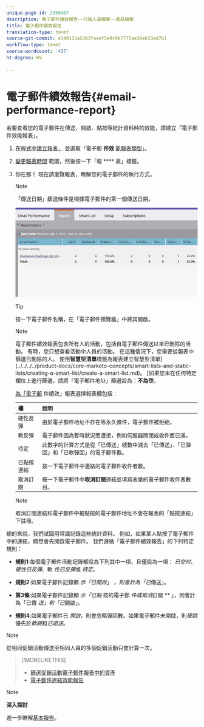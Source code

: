 ```yaml
---
unique-page-id: 2359467
description: 電子郵件績效報告——行銷人員檔案——產品檔案
title: 電子郵件績效報告
translation-type: tm+mt
source-git-commit: e149133a5383faaef5e9c9b7775ae36e633ed7b1
workflow-type: tm+mt
source-wordcount: '437'
ht-degree: 0%

---
```



# 電子郵件績效報告{#email-performance-report}

若要查看您的電子郵件在傳送、開啟、點按等統計資料時的效能，請建立「電子郵件效能報表」。

1. [在程式中建立報表，](../../../../product-docs/reporting/basic-reporting/creating-reports/create-a-report-in-a-program.md) 並選取「電子郵 **件效** [能報表類型」](../../../../product-docs/reporting/basic-reporting/report-types/report-type-overview.md)。
1. [變更報表時間](../../../../product-docs/reporting/basic-reporting/editing-reports/change-a-report-time-frame.md) 範圍，然後按一下「報 **** 表」標籤。
1. 你在那！ 現在請瀏覽報表，瞭解您的電子郵件的執行方式。

   >[!NOTE]
   >
   >「傳送日期」篩選條件是根據電子郵件的第一個傳送日期。

   ![](assets/email-performance-report.png)

   >[!TIP]
   >
   >按一下電子郵件名稱，在「電子郵件預覽器」中將其開啟。

   >[!NOTE]
   >
   >
   >電子郵件績效報表包含所有人的活動，包括自電子郵件傳送以來已刪除的活動。 有時，您只想查看活動中人員的活動。 在這種情況下，您需要從報表中篩選已刪除的人。 使用&#x200B;**智慧型清單**&#x200B;標籤為報表建立智慧型清單](../../../../product-docs/core-marketo-concepts/smart-lists-and-static-lists/creating-a-smart-list/create-a-smart-list.md)。 [如果您未在任何特定欄位上進行篩選，請將「電子郵件地址」篩選設為：**不為空**。

   [為「電子郵](../../../../product-docs/reporting/basic-reporting/editing-reports/select-report-columns.md) 件績效」報表選擇報表欄包括：

   | 欄 | 說明 |
   |---|---|
   | 硬性反彈 | 由於電子郵件地址不存在等永久條件，電子郵件被拒絕。 |
   | 軟反彈 | 電子郵件因為暫時狀況而遭拒，例如伺服器關閉或收件匣已滿。 |
   | 待定 | 此數字的計算方式是從「已傳送」總數中減去「已傳送」、「已彈回」和「已軟彈回」的電子郵件數。 |
   | 已點按連結 | 按一下電子郵件中連結的電子郵件收件者數。 |
   | 取消訂閱 | 按一下電子郵件中&#x200B;**取消訂閱**&#x200B;連結並填寫表單的電子郵件收件者數目。 |

   >[!NOTE]
   >
   >取消訂閱連結和電子郵件中被點按的電子郵件地址不會在報表的「點按連結」下註冊。

總的來說，我們試圖用常識記錄這些統計資料。 例如，如果某人點按了電子郵件中的連結，顯然會先開啟電子郵件。 我們遵循「電子郵件績效報告」的下列特定規則：

* **規則1**:每個電子郵件活動記錄都設為下列其中一項，且僅設為一項： *已交付*、 *硬性已反彈*、軟 *性已反彈*&#x200B;或 *待定*。

* **規則2**:如果電子郵件記錄顯 *示「已開啟*」 *，則會計為「已*&#x200B;傳送」。

* **第3條**:如果電子郵件記錄顯 *示「已點* 按的電子郵 *件或取消*&#x200B;訂閱 ** 」，則會計為「已傳 *送」和「已*&#x200B;開啟」。

* **規則4**:如果電子郵件已 *開啟*，則會忽略彈回數。如果電子郵件未開啟，則&#x200B;*硬跳*&#x200B;優先於&#x200B;*軟跳*&#x200B;和&#x200B;*已遞送*。

>[!NOTE]
>
>從相同促銷活動傳送至相同人員的多個促銷活動只會計算一次。

>[!MORELIKETHIS]
>
>* [篩選促銷活動電子郵件報表中的資產](../../../../product-docs/reporting/basic-reporting/report-activity/filter-assets-in-a-campaign-email-reports.md)
>* [電子郵件連結效能報告](email-link-performance-report.md)

>



>[!NOTE]
>
>**深入探討**
>
>進一步瞭解[基本報告](http://docs.marketo.com/display/docs/basic+reporting)。

